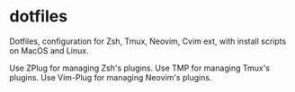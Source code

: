 # dotfiles
Dotfiles, configuration for Zsh, Tmux, Neovim, Cvim ext, with install scripts on MacOS and Linux.

Use ZPlug for managing Zsh's plugins.
Use TMP for managing Tmux's plugins.
Use Vim-Plug for managing Neovim's plugins.
